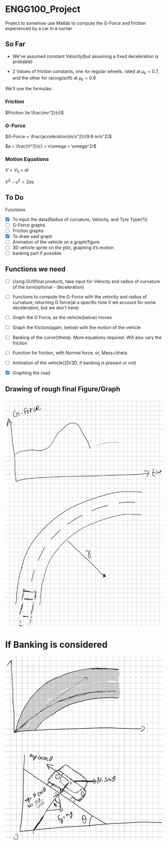 # ENGG100_Project
Project to somehow use Matlab to compute the G-Force and friction experienced by a car in a corner

## So Far
- We've assumed constant Velocity(but assuming a fixed deceleration is probable)

- 2 Values of friction constants, one for regular wheels, rated at $\mu_k=0.7$, and the other for racing(soft) at $\mu_k=0.9$

We'll use the formulas: 
### Friction
$Friction \le \frac{mv^2}{r}$

### G-Force
$G-Force = \frac{acceleration(m/s^2)}{9.8 m/s^2}$

$a = \frac{V^2}{r} = v\omega = \omega^2r$
### Motion Equations

$V = V_0 + at$

$V^2-u^2 = 2as$

## To Do
 Functions
- [x] To input the data(Radius of curvature, Velocity, and Tyre Type(?))
- [ ] G-Force graphs
- [ ] Friction graphs
- [x] To draw said graph
- [ ] Animation of the vehicle on a graph/figure
- [ ] 3D vehicle sprite on the plot, graphing it’s motion
- [ ] banking part if possible

## Functions we need
-[ ] Using GUI(final product), take input for Velocity and radius of curvature of the turn(optional - deceleration)
-[ ] Functions to compute the G-Force with the velocity and radius of curvature, returning G force(at a specific time if we account for some deceleration, but we don't here)
-[ ] Graph the G Force, as the vehicle(below) moves
-[ ] Graph the friction(again, below) with the motion of the vehicle
-[ ] Banking of the curve(\theta). More equations required. Will also vary the friction
-[ ] Function for friction, with Normal force, or, Mass+\theta
-[ ] Animation of the vehicle(2D/3D, if banking is present or not)
-[x] Graphing the road


## Drawing of rough final Figure/Graph
![Rough Representation of the end result/Figure](/Pic.jpg)

# If Banking is considered
![Rough Drawing and hopefully correct equations](/Bank.jpg) 